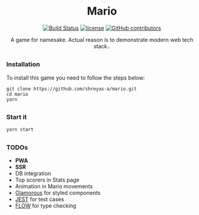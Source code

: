 <div align="center">

# Mario

[![Build Status](https://travis-ci.org/shreyas-a/mario.svg?branch=master)](https://travis-ci.org/shreyas-a/mario)
[![license](https://img.shields.io/github/license/shreyas-a/mario.svg)](https://github.com/shreyas-a/mario/blob/master/LICENSE)
[![GitHub contributors](https://img.shields.io/github/contributors/shreyas-a/mario.svg)](https://github.com/shreyas-a/mario/graphs/contributors)


A game for namesake. Actual reason is to demonstrate modern web tech stack..
</div>

##

### Installation

To install this game you need to follow the steps below:

```
git clone https://github.com/shreyas-a/mario.git
cd mario
yarn
```

##

### Start it

`yarn start`

##

### TODOs

- **PWA**
- **SSR**
- DB integration
- Top scorers in Stats page
- Animation in Mario movements
- [Glamorous](https://glamorous.rocks/) for styled components
- [JEST](https://facebook.github.io/jest/) for test cases
- [FLOW](https://flow.org/) for type checking

##



